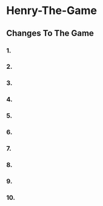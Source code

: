 # Henry-The-Game
## Changes To The Game

### 1. 
### 2.
### 3.
### 4.
### 5.
### 6.
### 7.
### 8.
### 9.
### 10.

